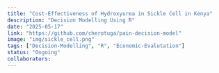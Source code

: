 ```yaml
---
title: "Cost-Effectiveness of Hydroxyurea in Sickle Cell in Kenya"
description: "Decision Modelling Using R"
date: "2025-05-17"
link: "https://github.com/cherotuga/pain-decision-model"
image: "img/sickle_cell.png"
tags: ["Decision-Modelling", "R", "Economic-Evalutation"]
status: "Ongoing"
collaborators:
---
```



<!-- Talk about the lessons learnt --->